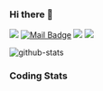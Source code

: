 ### Hi there 👋

<!--
**20Brayan01/20Brayan01** is a ✨ _special_ ✨ repository because its `README.md` (this file) appears on your GitHub profile.

Here are some ideas to get you started:

- 🔭 I’m currently working on ...
- 🌱 I’m currently learning ...
- 👯 I’m looking to collaborate on ...
- 🤔 I’m looking for help with ...
- 💬 Ask me about ...
- 📫 How to reach me: ...
- 😄 Pronouns: ...
- ⚡ Fun fact: ...
-->

[![](https://visitor-badge.laobi.icu/badge?page_id=20Brayan01.20Brayan01)](https://visitor-badge.laobi.icu/badge?page_id=20Brayan01.20Brayan01)
[![Mail Badge](https://img.shields.io/badge/-gmail-c14438?style=flat&logo=Gmail&logoColor=white&link=mailto:eryajf@163.com)](mailto:letsmailmahdikiani@gmail.com)
[![](https://img.shields.io/github/stars/20Brayan01?color=fefb7b&logo=Undertale)](https://github-readme-stats.vercel.app/api?username=20Brayan01&hide_title=false&hide_border=true&show_icons=true&include_all_commits=true&line_height=20&bg_color=0,EC6C6C,FFD479,FFFC79,73FA79&theme=graywhite&locale=cn)
[![](https://img.shields.io/github/followers/20Brayan01?color=27da6b&logo=Handshake)](https://github.com/20Brayan01?tab=followers)




![github-stats](https://stats.hyochan.dev/api/github-stats-advanced?login=20Brayan01)



### Coding Stats
<!--START_SECTION:waka--><!--END_SECTION:waka-->




